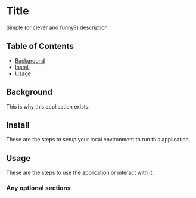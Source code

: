 # Title
Simple (or clever and funny?) description
## Table of Contents
- [Background](#background)
- [Install](#install)
- [Usage](#usage)
## Background
This is why this application exists.
## Install
These are the steps to setup your local environment to run this
application.
## Usage
These are the steps to use the application or interact with it.
### Any optional sections